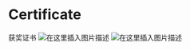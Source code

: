 # Certificate
获奖证书
![在这里插入图片描述](https://img-blog.csdnimg.cn/20200724200326814.jpg?x-oss-process=image/watermark,type_ZmFuZ3poZW5naGVpdGk,shadow_10,text_aHR0cHM6Ly9ibG9nLmNzZG4ubmV0L2Nob25nemlfZGFpbWE=,size_16,color_FFFFFF,t_70)
![在这里插入图片描述](https://img-blog.csdnimg.cn/20200724200335298.png?x-oss-process=image/watermark,type_ZmFuZ3poZW5naGVpdGk,shadow_10,text_aHR0cHM6Ly9ibG9nLmNzZG4ubmV0L2Nob25nemlfZGFpbWE=,size_16,color_FFFFFF,t_70)
